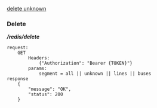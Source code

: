 [delete unknown](#delete-unknown)

### Delete
***/redis/delete***
```
request:
    GET
        Headers:
            {"Authorization": "Bearer {TOKEN}"}
        params:
            segment = all || unknown || lines || buses
response
    {
        "message": "OK",
        "status": 200
    }
```